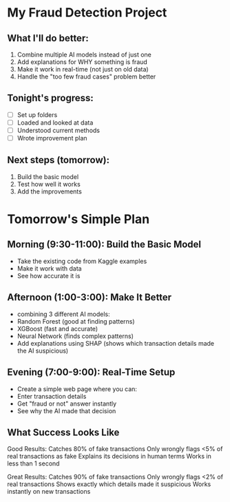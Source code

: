 # My Fraud Detection Project

## What I'll do better:
1. Combine multiple AI models instead of just one
2. Add explanations for WHY something is fraud
3. Make it work in real-time (not just on old data)
4. Handle the "too few fraud cases" problem better

## Tonight's progress:
- [ ] Set up folders
- [ ] Loaded and looked at data
- [ ] Understood current methods
- [ ] Wrote improvement plan

## Next steps (tomorrow):
1. Build the basic model
2. Test how well it works
3. Add the improvements

# Tomorrow's Simple Plan

## Morning (9:30-11:00): Build the Basic Model
- Take the existing code from Kaggle examples
- Make it work with data
- See how accurate it is

## Afternoon (1:00-3:00): Make It Better
- combining 3 different AI models:
- Random Forest (good at finding patterns)
- XGBoost (fast and accurate)
- Neural Network (finds complex patterns)
- Add explanations using SHAP (shows which transaction details made the AI suspicious)

## Evening (7:00-9:00): Real-Time Setup
- Create a simple web page where you can:
- Enter transaction details
- Get "fraud or not" answer instantly
- See why the AI made that decision

## What Success Looks Like 

Good Results:
Catches 80% of fake transactions
Only wrongly flags <5% of real transactions as fake
Explains its decisions in human terms
Works in less than 1 second

Great Results:
Catches 90% of fake transactions
Only wrongly flags <2% of real transactions
Shows exactly which details made it suspicious
Works instantly on new transactions
